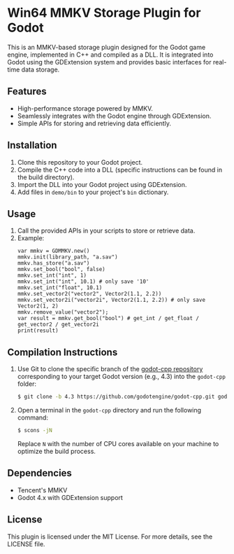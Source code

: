 # Win64 MMKV Storage Plugin for Godot

This is an MMKV-based storage plugin designed for the Godot game engine, implemented in C++ and compiled as a DLL. It is integrated into Godot using the GDExtension system and provides basic interfaces for real-time data storage.

## Features

- High-performance storage powered by MMKV.
- Seamlessly integrates with the Godot engine through GDExtension.
- Simple APIs for storing and retrieving data efficiently.

## Installation

1. Clone this repository to your Godot project.
2. Compile the C++ code into a DLL (specific instructions can be found in the build directory).
3. Import the DLL into your Godot project using GDExtension.
4. Add files in `demo/bin` to your project's `bin` dictionary.

## Usage

1. Call the provided APIs in your scripts to store or retrieve data.
2. Example:
   ```gdscript
   var mmkv = GDMMKV.new()
   mmkv.init(library_path, "a.sav")
   mmkv.has_store("a.sav")
   mmkv.set_bool("bool", false)
   mmkv.set_int("int", 1)
   mmkv.set_int("int", 10.1) # only save '10'
   mmkv.set_int("float", 10.1)
   mmkv.set_vector2("vector2", Vector2(1.1, 2.2))
   mmkv.set_vector2i("vector2i", Vector2(1.1, 2.2)) # only save Vector2(1, 2)
   mmkv.remove_value("vector2");
   var result = mmkv.get_bool("bool") # get_int / get_float / get_vector2 / get_vector2i
   print(result)
   ```

## Compilation Instructions

1. Use Git to clone the specific branch of the [godot-cpp repository](https://github.com/godotengine/godot-cpp) corresponding to your target Godot version (e.g., 4.3) into the `godot-cpp` folder:
   ```bash
   $ git clone -b 4.3 https://github.com/godotengine/godot-cpp.git godot-cpp
   ```
3. Open a terminal in the `godot-cpp` directory and run the following command:
   ```bash
   $ scons -jN
   ```
   Replace `N` with the number of CPU cores available on your machine to optimize the build process.

## Dependencies

- Tencent's MMKV
- Godot 4.x with GDExtension support

## License

This plugin is licensed under the MIT License. For more details, see the LICENSE file.
